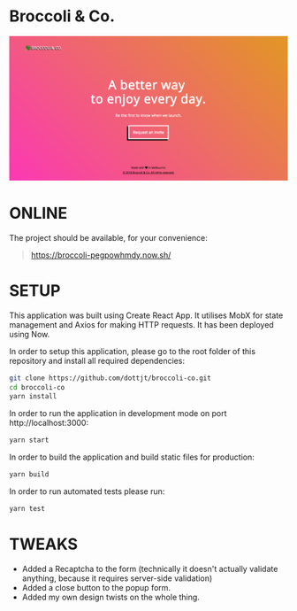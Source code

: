 # Broccoli & Co.

![Broccoli Homepage Screenshot](https://github.com/dottjt/broccoli-co/blob/master/homepage.png "Broccoli Homepage Screenshot")

# ONLINE

The project should be available, for your convenience:

> https://broccoli-pegpowhmdy.now.sh/

# SETUP

This application was built using Create React App. It utilises MobX for state management and Axios for making HTTP requests. It has been deployed using Now.

In order to setup this application, please go to the root folder of this repository and install all required dependencies:

```sh
git clone https://github.com/dottjt/broccoli-co.git
cd broccoli-co
yarn install
```


In order to run the application in development mode on port http://localhost:3000:

```sh
yarn start
```

In order to build the application and build static files for production: 

```sh
yarn build
```

In order to run automated tests please run:

```sh
yarn test
```


# TWEAKS

- Added a Recaptcha to the form (technically it doesn't actually validate anything, because it requires server-side validation)
- Added a close button to the popup form. 
- Added my own design twists on the whole thing. 
